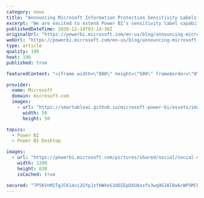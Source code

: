 ```yaml
---
category: news
title: "Announcing Microsoft Information Protection Sensitivity Labels in Power BI Desktop (Public Preview)"
excerpt: "We are excited to extend Power BI’s sensitivity label capabilities by bringing Microsoft Information Protection sensitivity labels into Power BI Desktop, allowing creators to apply sensitivity labels just as they start building their datasets and reports in Power BI Desktop."
publishedDateTime: 2020-12-14T03:14:36Z
originalUrl: "https://powerbi.microsoft.com/en-us/blog/announcing-microsoft-information-protection-sensitivity-labels-in-power-bi-desktop-public-preview/"
webUrl: "https://powerbi.microsoft.com/en-us/blog/announcing-microsoft-information-protection-sensitivity-labels-in-power-bi-desktop-public-preview/"
type: article
quality: 190
heat: 190
published: true

featuredContent: "<iframe width=\"800\" height=\"500\" frameborder=\"0\" src=\"https://www.youtube.com/embed/9Eu1gNYCLX0\" allow=\"accelerometer; autoplay; encrypted-media; gyroscope; picture-in-picture\" allowfullscreen></iframe>"

provider:
  name: Microsoft
  domain: microsoft.com
  images:
    - url: "https://smartableai.github.io/microsoft-power-bi/assets/images/organizations/microsoft.com-50x50.jpg"
      width: 50
      height: 50

topics:
  - Power BI
  - Power BI Desktop

images:
  - url: "https://powerbi.microsoft.com/pictures/shared/social/social-default-image.png"
    width: 1200
    height: 630
    isCached: true

secured: "7P5KVnM2TgJCK14vi2GYpJzfHWXeS3dOIEpDXUAzxfv3wq9G3AlDw6cWP5MChDOAGJjYWB5LUfPpPwvvaZ2c+AexJ1RIaGE83UnbFl0pxsl9cuDbL/lxaGVYjre7WYaiESLvNEDIYDj4E9CexLzDvesBOgn1qlAkTVYW22q7pSZY8HDqlzMvoPDj9qzrywxiBax2l2sUv/Xsp0WcRGXT5A1JpGpHZDEptS9x3GkS+vdJ3KR4fauvmBnKJKOL0zAZhVrhCQ6Um10pv/fBLRIs4i9B7xBWf+1pTGEJuGLnaY0Rrs2rgqf6aaXIaZMVVmCaweI9/B+qIBLxeuAWNewrxnXFjPkvw5qyFrWC7KY190dtCecpHJKgCwb83NEDulL/a2SM0GNItLDmGUrWZM3bLS1SQmrVOrgyoDiyXf5wpQk5WgmHVlhWayF8ERoq5PfkJyVESNgLVpd80OwxZzr+9Q==;jVAoyu7LJDgGiyeM99b6LQ=="
---
```


